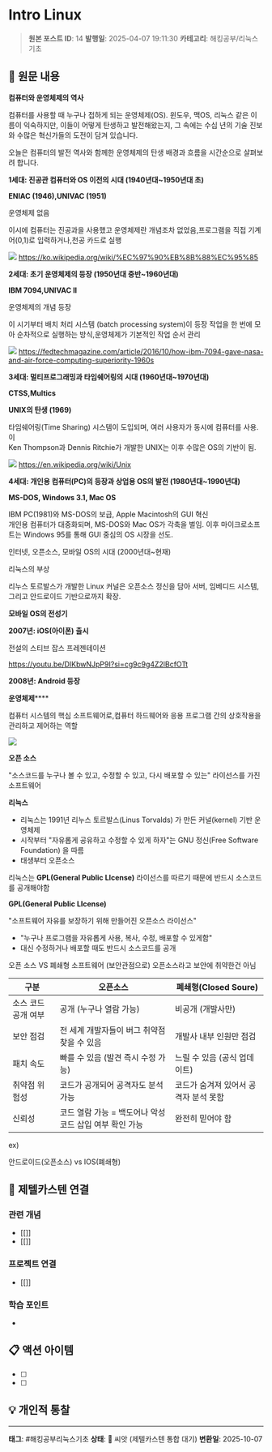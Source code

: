 # Intro Linux

> **원본 포스트 ID**: 14
> **발행일**: 2025-04-07 19:11:30
> **카테고리**: 해킹공부/리눅스 기초

## 📝 원문 내용

**컴퓨터와 운영체제의 역사**

컴퓨터를 사용할 때 누구나 접하게 되는 운영체제(OS). 윈도우, 맥OS, 리눅스 같은 이름이 익숙하지만, 이들이 어떻게 탄생하고 발전해왔는지, 그 속에는 수십 년의 기술 진보와 수많은 혁신가들의 도전이 담겨 있습니다.

오늘은 컴퓨터의 발전 역사와 함께한 운영체제의 탄생 배경과 흐름을 시간순으로 살펴보려 합니다.

**1세대: 진공관 컴퓨터와 OS 이전의 시대 (1940년대~1950년대 초)**

**ENIAC (1946),UNIVAC (1951)**

운영체제 없음

이시에 컴퓨터는 진공과을 사용했고 운영체제란 개념조차 없었음,프로그램을 직접 기계어(0,1)로 입력하거나,천공 카드로 실행

![](./img/14_img.jpg) https://ko.wikipedia.org/wiki/%EC%97%90%EB%8B%88%EC%95%85

**2세대: 초기 운영체제의 등장 (1950년대 중반~1960년대)**

**IBM 7094,UNIVAC II**

운영체제의 개념 등장 

이 시기부터 배치 처리 시스템 (batch processing system)이 등장 작업을 한 번에 모아 순차적으로 실행하는 방식,운영체제가 기본적인 작업 순서 관리

![](./img/14_img_1.jpg) https://fedtechmagazine.com/article/2016/10/how-ibm-7094-gave-nasa-and-air-force-computing-superiority-1960s

**3세대: 멀티프로그래밍과 타임쉐어링의 시대 (1960년대~1970년대)**

**CTSS,Multics**

**UNIX의 탄생 (1969)**

타임쉐어링(Time Sharing) 시스템이 도입되며, 여러 사용자가 동시에 컴퓨터를 사용. 이  
Ken Thompson과 Dennis Ritchie가 개발한 UNIX는 이후 수많은 OS의 기반이 됨.

![](./img/14_img.png) https://en.wikipedia.org/wiki/Unix

**4세대: 개인용 컴퓨터(PC)의 등장과 상업용 OS의 발전 (1980년대~1990년대)**

**MS-DOS, Windows 3.1, Mac OS**

IBM PC(1981)와 MS-DOS의 보급, Apple Macintosh의 GUI 혁신  
개인용 컴퓨터가 대중화되며, MS-DOS와 Mac OS가 각축을 벌임. 이후 마이크로소프트는 Windows 95를 통해 GUI 중심의 OS 시장을 선도.

인터넷, 오픈소스, 모바일 OS의 시대 (2000년대~현재)

리눅스의 부상

리누스 토르발스가 개발한 Linux 커널은 오픈소스 정신을 담아 서버, 임베디드 시스템, 그리고 안드로이드 기반으로까지 확장.

**모바일 OS의 전성기**

**2007년: iOS(아이폰) 출시**

전설의 스티브 잡스 프레젠테이션

<https://youtu.be/DIKbwNJpP9I?si=cg9c9g4Z2lBcfOTt>

**2008년: Android 등장**

**운영체제******

컴퓨터 시스템의 핵심 소프트웨어로,컴퓨터 하드웨어와 응용 프로그램 간의 상호작용을 관리하고 제어하는 역할

![](./img/14_img_1.png)

**오픈 소스**

"소스코드를 누구나 볼 수 있고, 수정할 수 있고, 다시 배포할 수 있는" 라이선스를 가진 소프트웨어

**리눅스**

  * 리눅스는 1991년 리누스 토르발스(Linus Torvalds) 가 만든 커널(kernel) 기반 운영체제
  * 시작부터 "자유롭게 공유하고 수정할 수 있게 하자"는 GNU 정신(Free Software Foundation) 을 따름
  * 태생부터 오픈소스



리눅스는 **GPL(General Public LIcense)** 라이선스를 따르기 때문에 반드시 소스코드를 공개해야함

**GPL(General Public LIcense)**

"소프트웨어 자유를 보장하기 위해 만들어진 오픈소스 라이선스"

  * "누구나 프로그램을 자유롭게 사용, 복사, 수정, 배포할 수 있게함"
  * 대신 수정하거나 배포할 때도 반드시 소스코드를 공개



오픈 소스 VS 폐쇄형 소프트웨어 (보안관점으로) 오픈소스라고 보안에 취약한건 아님

구분 | 오픈소스 | 폐쇄형(Closed Soure)  
---|---|---  
소스 코드 공개 여부 | 공개 (누구나 열람 가능) | 비공개 (개발사만)  
보안 점검 | 전 세계 개발자들이 버그 취약점 찾을 수 있음 | 개발사 내부 인원만 점검  
패치 속도 | 빠를 수 있음 (발견 즉시 수정 가능) | 느릴 수 있음 (공식 업데이트)  
취약점 위험성 | 코드가 공개되어 공격자도 분석 가능 | 코드가 숨겨져 있어서 공격자 분석 못함  
신뢰성 | 코드 열람 가능 = 백도어나 악성코드 삽입 여부 확인 가능 | 완전히 믿어야 함  
  
ex)

안드로이드(오픈소스) vs IOS(폐쇄형)


## 🔗 제텔카스텐 연결

### 관련 개념
- [[]]
- [[]]

### 프로젝트 연결
- [[]]

### 학습 포인트
-

## 📋 액션 아이템
- [ ]
- [ ]

## 💡 개인적 통찰



---

**태그**: #해킹공부리눅스기초
**상태**: 🌱 씨앗 (제텔카스텐 통합 대기)
**변환일**: 2025-10-07
